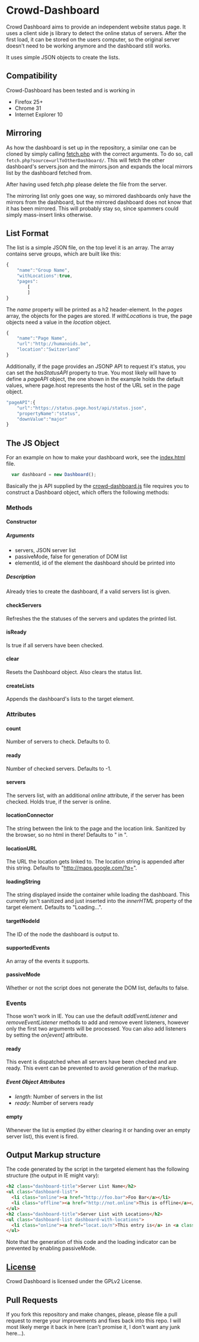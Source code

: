 # Crowd-Dashboard
Crowd Dashboard aims to provide an independent website status page. It uses a client side js library to detect the online status of servers. After the first load, it can be stored on the users computer, so the original server doesn't need to be working anymore and the dashboard still works.

It uses simple JSON objects to create the lists.

## Compatibility
Crowd-Dashboard has been tested and is working in
   * Firefox 25+
   * Chrome 31
   * Internet Explorer 10

## Mirroring
As how the dashboard is set up in the repository, a similar one can be cloned by simply calling [fetch.php](fetch.php) with the correct arguments.
To do so, call `fetch.php?source=urlToOtherDashboard/`. This will fetch the other dashboard's servers.json and the mirrors.json and expands the local mirrors list by the dashboard fetched from.

After having used fetch.php please delete the file from the server.

The mirroring list only goes one way, so mirrored dashboards only have the mirrors from the dashboard, but the mirrored dashboard does not know that it has been mirrored. This will probably stay so, since spammers could simply mass-insert links otherwise.

## List Format
The list is a simple JSON file, on the top level it is an array.
The array contains serve groups, which are built like this:
```js
{
    "name":"Group Name",
    "withLocations":true,
    "pages":
        [
        ]
}
```
The _name_ property will be printed as a h2 header-element.
In the _pages_ array, the objects for the pages are stored. If _withLocations_ is true, the page objects need a value in the _location_ object.
```js
{
    "name":"Page Name",
    "url":"http://humanoids.be",
    "location":"Switzerland"
}
```

Additionally, if the page provides an JSONP API to request it's status, you can set the _hasStatusAPI_ property to true. You most likely will have to define a _pageAPI_ object, the one shown in the example holds the default values, where page.host represents the host of the URL set in the page object.
```js
"pageAPI":{
    "url":"https://status.page.host/api/status.json",
    "propertyName":"status",
    "downValue":"major"
}
```

## The JS Object
For an example on how to make your dashboard work, see the [index.html](index.html) file.

```js
  var dashboard = new Dashboard();
```

Basically the js API supplied by the [crowd-dashboard.js](crowd-dashboard.js) file requires you to construct a Dashboard object, which offers the following methods:

### Methods
#### Constructor
##### Arguments
   * servers, JSON server list
   * passiveMode, false for generation of DOM list
   * elementId, id of the element the dashboard should be printed into
   
##### Description
Already tries to create the dashboard, if a valid servers list is given.

#### checkServers
Refreshes the the statuses of the servers and updates the printed list.

#### isReady
Is true if all servers have been checked.

#### clear
Resets the Dashboard object. Also clears the status list.

#### createLists
Appends the dashboard's lists to the target element.

### Attributes
#### count
Number of servers to check. Defaults to 0.

#### ready
Number of checked servers. Defaults to -1.

#### servers
The servers list, with an additional _online_ attribute, if the server has been checked. Holds true, if the server is online.

#### locationConnector
The string between the link to the page and the location link. Sanitized by the browser, so no html in there! Defaults to " in ".

#### locationURL
The URL the location gets linked to. The location string is appended after this string. Defaults to "http://maps.google.com/?q=".

#### loadingString
The string displayed inside the container while loading the dashboard. This currently isn't sanitized and just inserted into the _innerHTML_ property of the target element. Defaults to "Loading...".

#### targetNodeId
The ID of the node the dashboard is output to.

#### supportedEvents
An array of the events it supports.

#### passiveMode
Whether or not the script does not generate the DOM list, defaults to false.
  
### Events
Those won't work in IE. You can use the default _addEventListener_ and _removeEventListener_ methods to add and remove event listeners, however only the first two arguments will be processed. You can also add listeners by setting the _on[event]_ attribute.

#### ready
This event is dispatched when all servers have been checked and are ready. This event can be prevented to avoid generation of the markup.
##### Event Object Attributes
   * _length_: Number of servers in the list
   * _ready_: Number of servers ready

#### empty
Whenever the list is emptied (by either clearing it or handing over an empty server list), this event is fired.

## Output Markup structure
The code generated by the script in the targeted element has the following structure (the output in IE might vary):
```html
<h2 class="dashboard-title">Server List Name</h2>
<ul class="dashboard-list">
  <li class="online"><a href="http://foo.bar">Foo Bar</a></li>
  <li class="offline"><a href="http://not.online">This is offline</a></li>
</ul>
<h2 class="dashboard-title">Server List with Locations</h2>
<ul class="dashboard-list dashboard-with-locations">
  <li class="online"><a href="locat.io/n">This entry is</a> in <a class="dashboard-location" href="http://maps.google.com/?q=The%20Wonderland">The Wonderland</a></li>
</ul>
```

Note that the generation of this code and the loading indicator can be prevented by enabling passiveMode.

## [License](LICENSE)
Crowd Dashboard is licensed under the GPLv2 License.

## Pull Requests
If you fork this repository and make changes, please, please file a pull request to merge your improvements and fixes back into this repo. I will most likely merge it back in here (can't promise it, I don't want any junk here...).
